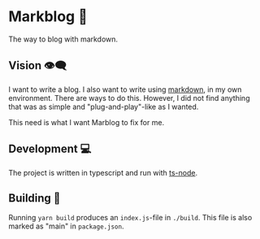 # Markblog 📖
The way to blog with markdown. 

## Vision 👁‍🗨
I want to write a blog. I also want to write using [markdown](https://en.wikipedia.org/wiki/Markdown), in my own environment. 
There are ways to do this. However, I did not find anything 
that was as simple and "plug-and-play"-like as I wanted. 

This need is what I want Marblog to fix for me.

## Development 💻
The project is written in typescript and run with [ts-node](https://yarnpkg.com/en/package/ts-node). 

## Building 🔨
Running `yarn build` produces an `index.js`-file in `./build`. 
This file is also marked as "main" in `package.json`. 
